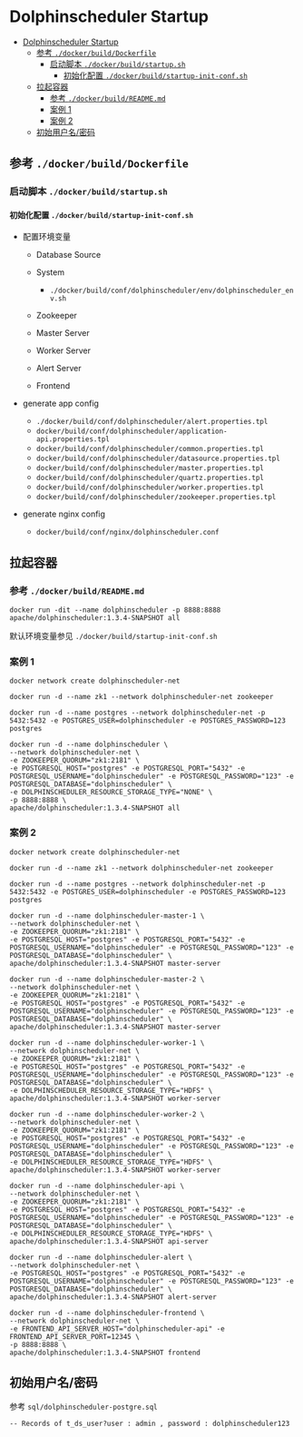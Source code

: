 # Dolphinscheduler Startup

- [Dolphinscheduler Startup](#dolphinscheduler-startup)
  - [参考 `./docker/build/Dockerfile`](#参考-dockerbuilddockerfile)
    - [启动脚本 `./docker/build/startup.sh`](#启动脚本-dockerbuildstartupsh)
      - [初始化配置 `./docker/build/startup-init-conf.sh`](#初始化配置-dockerbuildstartup-init-confsh)
  - [拉起容器](#拉起容器)
    - [参考 `./docker/build/README.md`](#参考-dockerbuildreadmemd)
    - [案例 1](#案例-1)
    - [案例 2](#案例-2)
  - [初始用户名/密码](#初始用户名密码)

## 参考 `./docker/build/Dockerfile`

### 启动脚本 `./docker/build/startup.sh`

#### 初始化配置 `./docker/build/startup-init-conf.sh`

- 配置环境变量

  - Database Source

  - System

    - `./docker/build/conf/dolphinscheduler/env/dolphinscheduler_env.sh`

  - Zookeeper

  - Master Server

  - Worker Server

  - Alert Server

  - Frontend

- generate app config

  - `./docker/build/conf/dolphinscheduler/alert.properties.tpl`
  - `docker/build/conf/dolphinscheduler/application-api.properties.tpl`
  - `docker/build/conf/dolphinscheduler/common.properties.tpl`
  - `docker/build/conf/dolphinscheduler/datasource.properties.tpl`
  - `docker/build/conf/dolphinscheduler/master.properties.tpl`
  - `docker/build/conf/dolphinscheduler/quartz.properties.tpl`
  - `docker/build/conf/dolphinscheduler/worker.properties.tpl`
  - `docker/build/conf/dolphinscheduler/zookeeper.properties.tpl`

- generate nginx config

  - `docker/build/conf/nginx/dolphinscheduler.conf`

## 拉起容器

### 参考 `./docker/build/README.md`

    docker run -dit --name dolphinscheduler -p 8888:8888 apache/dolphinscheduler:1.3.4-SNAPSHOT all

默认环境变量参见 `./docker/build/startup-init-conf.sh`

### 案例 1

    docker network create dolphinscheduler-net

    docker run -d --name zk1 --network dolphinscheduler-net zookeeper

    docker run -d --name postgres --network dolphinscheduler-net -p 5432:5432 -e POSTGRES_USER=dolphinscheduler -e POSTGRES_PASSWORD=123 postgres

    docker run -d --name dolphinscheduler \
    --network dolphinscheduler-net \
    -e ZOOKEEPER_QUORUM="zk1:2181" \
    -e POSTGRESQL_HOST="postgres" -e POSTGRESQL_PORT="5432" -e POSTGRESQL_USERNAME="dolphinscheduler" -e POSTGRESQL_PASSWORD="123" -e POSTGRESQL_DATABASE="dolphinscheduler" \
    -e DOLPHINSCHEDULER_RESOURCE_STORAGE_TYPE="NONE" \
    -p 8888:8888 \
    apache/dolphinscheduler:1.3.4-SNAPSHOT all

### 案例 2

    docker network create dolphinscheduler-net

    docker run -d --name zk1 --network dolphinscheduler-net zookeeper

    docker run -d --name postgres --network dolphinscheduler-net -p 5432:5432 -e POSTGRES_USER=dolphinscheduler -e POSTGRES_PASSWORD=123 postgres

    docker run -d --name dolphinscheduler-master-1 \
    --network dolphinscheduler-net \
    -e ZOOKEEPER_QUORUM="zk1:2181" \
    -e POSTGRESQL_HOST="postgres" -e POSTGRESQL_PORT="5432" -e POSTGRESQL_USERNAME="dolphinscheduler" -e POSTGRESQL_PASSWORD="123" -e POSTGRESQL_DATABASE="dolphinscheduler" \
    apache/dolphinscheduler:1.3.4-SNAPSHOT master-server

    docker run -d --name dolphinscheduler-master-2 \
    --network dolphinscheduler-net \
    -e ZOOKEEPER_QUORUM="zk1:2181" \
    -e POSTGRESQL_HOST="postgres" -e POSTGRESQL_PORT="5432" -e POSTGRESQL_USERNAME="dolphinscheduler" -e POSTGRESQL_PASSWORD="123" -e POSTGRESQL_DATABASE="dolphinscheduler" \
    apache/dolphinscheduler:1.3.4-SNAPSHOT master-server

    docker run -d --name dolphinscheduler-worker-1 \
    --network dolphinscheduler-net \
    -e ZOOKEEPER_QUORUM="zk1:2181" \
    -e POSTGRESQL_HOST="postgres" -e POSTGRESQL_PORT="5432" -e POSTGRESQL_USERNAME="dolphinscheduler" -e POSTGRESQL_PASSWORD="123" -e POSTGRESQL_DATABASE="dolphinscheduler" \
    -e DOLPHINSCHEDULER_RESOURCE_STORAGE_TYPE="HDFS" \
    apache/dolphinscheduler:1.3.4-SNAPSHOT worker-server

    docker run -d --name dolphinscheduler-worker-2 \
    --network dolphinscheduler-net \
    -e ZOOKEEPER_QUORUM="zk1:2181" \
    -e POSTGRESQL_HOST="postgres" -e POSTGRESQL_PORT="5432" -e POSTGRESQL_USERNAME="dolphinscheduler" -e POSTGRESQL_PASSWORD="123" -e POSTGRESQL_DATABASE="dolphinscheduler" \
    -e DOLPHINSCHEDULER_RESOURCE_STORAGE_TYPE="HDFS" \
    apache/dolphinscheduler:1.3.4-SNAPSHOT worker-server

    docker run -d --name dolphinscheduler-api \
    --network dolphinscheduler-net \
    -e ZOOKEEPER_QUORUM="zk1:2181" \
    -e POSTGRESQL_HOST="postgres" -e POSTGRESQL_PORT="5432" -e POSTGRESQL_USERNAME="dolphinscheduler" -e POSTGRESQL_PASSWORD="123" -e POSTGRESQL_DATABASE="dolphinscheduler" \
    -e DOLPHINSCHEDULER_RESOURCE_STORAGE_TYPE="HDFS" \
    apache/dolphinscheduler:1.3.4-SNAPSHOT api-server

    docker run -d --name dolphinscheduler-alert \
    --network dolphinscheduler-net \
    -e POSTGRESQL_HOST="postgres" -e POSTGRESQL_PORT="5432" -e POSTGRESQL_USERNAME="dolphinscheduler" -e POSTGRESQL_PASSWORD="123" -e POSTGRESQL_DATABASE="dolphinscheduler" \
    apache/dolphinscheduler:1.3.4-SNAPSHOT alert-server

    docker run -d --name dolphinscheduler-frontend \
    --network dolphinscheduler-net \
    -e FRONTEND_API_SERVER_HOST="dolphinscheduler-api" -e FRONTEND_API_SERVER_PORT=12345 \
    -p 8888:8888 \
    apache/dolphinscheduler:1.3.4-SNAPSHOT frontend

## 初始用户名/密码

参考 `sql/dolphinscheduler-postgre.sql`

    -- Records of t_ds_user?user : admin , password : dolphinscheduler123
